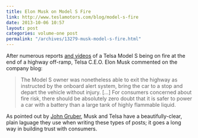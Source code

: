 ```yaml
---
title: Elon Musk on Model S Fire
link: http://www.teslamotors.com/blog/model-s-fire
date: 2013-10-06 10:57
layout: post
categories: volume-one post
permalink: "/archives/13279-musk-model-s-fire.html"
---
```



After numerous reports [and videos](http://www.youtube.com/watch?v=q0kjI08n4fg) of a Telsa Model S being on fire at the end of a highway off-ramp, Telsa C.E.O. Elon Musk commented on the company blog:

>The Model S owner was nonetheless able to exit the highway as instructed by the onboard alert system, bring the car to a stop and depart the vehicle without injury. [...] For consumers concerned about fire risk, there should be absolutely zero doubt that it is safer to power a car with a battery than a large tank of highly flammable liquid.

As pointed out by [John Gruber](http://daringfireball.net/linked/2013/10/04/musk-model-s), Musk and Telsa have a beautifully-clear, plain laguage they use when writing these types of posts; it goes a long way in building trust with consumers.
